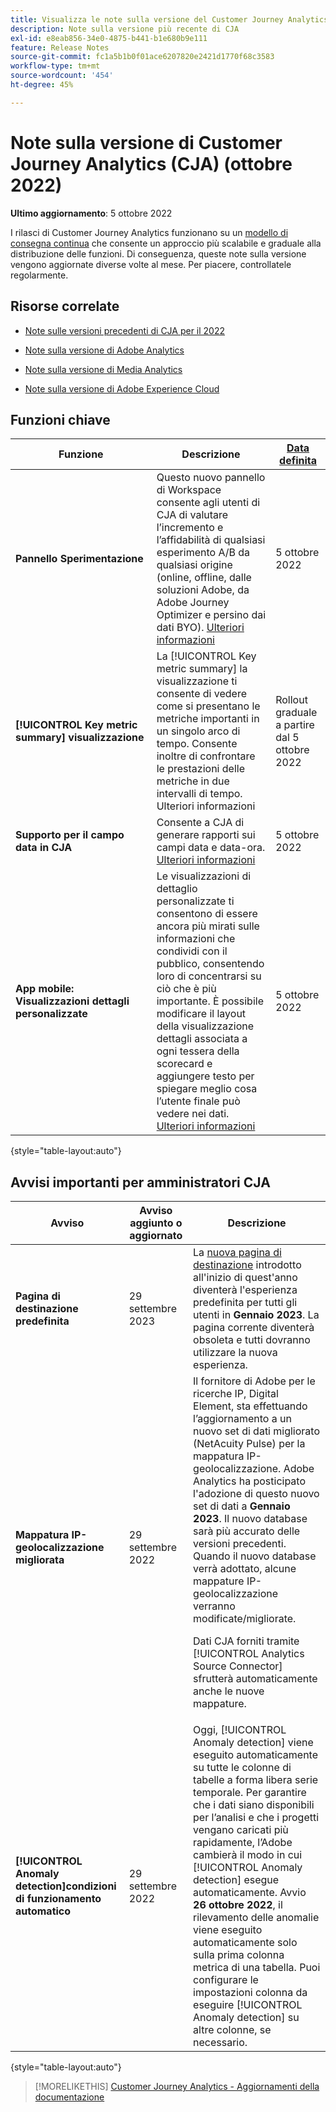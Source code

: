 ```yaml
---
title: Visualizza le note sulla versione del Customer Journey Analytics corrente
description: Note sulla versione più recente di CJA
exl-id: e8eab856-34e0-4875-b441-b1e680b9e111
feature: Release Notes
source-git-commit: fc1a5b1b0f01ace6207820e2421d1770f68c3583
workflow-type: tm+mt
source-wordcount: '454'
ht-degree: 45%

---
```


# Note sulla versione di Customer Journey Analytics (CJA) (ottobre 2022)

**Ultimo aggiornamento**: 5 ottobre 2022

I rilasci di Customer Journey Analytics funzionano su un [modello di consegna continua](releases.md) che consente un approccio più scalabile e graduale alla distribuzione delle funzioni. Di conseguenza, queste note sulla versione vengono aggiornate diverse volte al mese. Per piacere, controllatele regolarmente.

## Risorse correlate

* [Note sulle versioni precedenti di CJA per il 2022](/help/release-notes/2022.md)

* [Note sulla versione di Adobe Analytics](https://experienceleague.adobe.com/docs/analytics/release-notes/latest.html?lang=it)

* [Note sulla versione di Media Analytics](https://experienceleague.adobe.com/docs/media-analytics/using/additional-resources/release-notes.html?lang=it)

* [Note sulla versione di Adobe Experience Cloud](https://experienceleague.adobe.com/docs/release-notes/experience-cloud/current.html?lang=it)

## Funzioni chiave

| Funzione | Descrizione | [Data definita](/help/release-notes/releases.md) |
| ----------- | ---------- | ----- |
| **Pannello Sperimentazione** | Questo nuovo pannello di Workspace consente agli utenti di CJA di valutare l’incremento e l’affidabilità di qualsiasi esperimento A/B da qualsiasi origine (online, offline, dalle soluzioni Adobe, da Adobe Journey Optimizer e persino dai dati BYO). [Ulteriori informazioni](/help/analysis-workspace/c-panels/experimentation.md) | 5 ottobre 2022 |
| **[!UICONTROL Key metric summary] visualizzazione** | La [!UICONTROL Key metric summary] la visualizzazione ti consente di vedere come si presentano le metriche importanti in un singolo arco di tempo. Consente inoltre di confrontare le prestazioni delle metriche in due intervalli di tempo. Ulteriori informazioni | Rollout graduale a partire dal 5 ottobre 2022 |
| **Supporto per il campo data in CJA** | Consente a CJA di generare rapporti sui campi data e data-ora. [Ulteriori informazioni](/help/data-views/data-views-usecases.md#date) | 5 ottobre 2022 |
| **App mobile: Visualizzazioni dettagli personalizzate** | Le visualizzazioni di dettaglio personalizzate ti consentono di essere ancora più mirati sulle informazioni che condividi con il pubblico, consentendo loro di concentrarsi su ciò che è più importante. È possibile modificare il layout della visualizzazione dettagli associata a ogni tessera della scorecard e aggiungere testo per spiegare meglio cosa l’utente finale può vedere nei dati. [Ulteriori informazioni](https://experienceleague.adobe.com/docs/analytics-platform/using/cja-dashboards/create-scorecard.html?lang=it) | 5 ottobre 2022 |

{style=&quot;table-layout:auto&quot;}

## Avvisi importanti per amministratori CJA

| Avviso | Avviso aggiunto o aggiornato | Descrizione |
| --- | --- | --- |
| **Pagina di destinazione predefinita** | 29 settembre 2023 | La [nuova pagina di destinazione](/help/getting-started/landing.md) introdotto all&#39;inizio di quest&#39;anno diventerà l&#39;esperienza predefinita per tutti gli utenti in **Gennaio 2023**. La pagina corrente diventerà obsoleta e tutti dovranno utilizzare la nuova esperienza. |
| **Mappatura IP-geolocalizzazione migliorata** | 29 settembre 2022 | Il fornitore di Adobe per le ricerche IP, Digital Element, sta effettuando l’aggiornamento a un nuovo set di dati migliorato (NetAcuity Pulse) per la mappatura IP-geolocalizzazione. Adobe Analytics ha posticipato l&#39;adozione di questo nuovo set di dati a **Gennaio 2023**. Il nuovo database sarà più accurato delle versioni precedenti. Quando il nuovo database verrà adottato, alcune mappature IP-geolocalizzazione verranno modificate/migliorate.<p> Dati CJA forniti tramite [!UICONTROL Analytics Source Connector] sfrutterà automaticamente anche le nuove mappature. |
| **[!UICONTROL Anomaly detection]condizioni di funzionamento automatico** | 29 settembre 2022 | Oggi, [!UICONTROL Anomaly detection] viene eseguito automaticamente su tutte le colonne di tabelle a forma libera serie temporale. Per garantire che i dati siano disponibili per l’analisi e che i progetti vengano caricati più rapidamente, l’Adobe cambierà il modo in cui [!UICONTROL Anomaly detection] esegue automaticamente. Avvio **26 ottobre 2022**, il rilevamento delle anomalie viene eseguito automaticamente solo sulla prima colonna metrica di una tabella. Puoi configurare le impostazioni colonna da eseguire [!UICONTROL Anomaly detection] su altre colonne, se necessario. |

{style=&quot;table-layout:auto&quot;}

>[!MORELIKETHIS]
>[Customer Journey Analytics - Aggiornamenti della documentazione](/help/release-notes/doc-changes.md)
